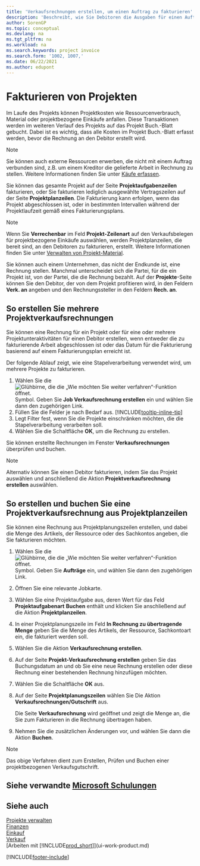 ```yaml
---
title: 'Verkaufsrechnungen erstellen, um einen Auftrag zu fakturieren'
description: 'Beschreibt, wie Sie Debitoren die Ausgaben für einen Auftrag in Rechnung stellen können, wenn ein Projekt fortschreitet und sich die Kosten summieren.'
author: SorenGP
ms.topic: conceptual
ms.devlang: na
ms.tgt_pltfrm: na
ms.workload: na
ms.search.keywords: project invoice
ms.search.form: '1002, 1007,'
ms.date: 06/22/2021
ms.author: edupont
---
```

# <a name="invoice-jobs"></a><a name="invoice-jobs"></a>Fakturieren von Projekten

Im Laufe des Projekts können Projektkosten wie Ressourcenverbrauch, Material oder projektbezogene Einkäufe anfallen. Diese Transaktionen werden im weiteren Verlauf des Projekts auf das Projekt Buch.-Blatt gebucht. Dabei ist es wichtig, dass alle Kosten im Projekt Buch.-Blatt erfasst werden, bevor die Rechnung an den Debitor erstellt wird.

> [!NOTE]
> Sie können auch externe Ressourcen erwerben, die nicht mit einem Auftrag verbunden sind, z.B. um einem Kreditor die gelieferte Arbeit in Rechnung zu stellen. Weitere Informationen finden Sie unter [Käufe erfassen](purchasing-how-record-purchases.md).

Sie können das gesamte Projekt auf der Seite **Projektaufgabenzeilen** fakturieren, oder Sie fakturieren lediglich ausgewählte Vertragszeilen auf der Seite **Projektplanzeilen**. Die Fakturierung kann erfolgen, wenn das Projekt abgeschlossen ist, oder in bestimmten Intervallen während der Projektlaufzeit gemäß eines Fakturierungsplans.

> [!NOTE]  
> Wenn Sie **Verrechenbar** im Feld **Projekt-Zeilenart** auf den Verkaufsbelegen für projektbezogene Einkäufe auswählen, werden Projektplanzeilen, die bereit sind, an den Debitoren zu fakturieren, erstellt. Weitere Informationen finden Sie unter [Verwalten von Projekt-Material](projects-how-manage-project-supplies.md).

Sie können auch einem Unternehmen, das nicht der Endkunde ist, eine Rechnung stellen. Manchmal unterscheidet sich die Partei, für die ein Projekt ist, von der Partei, die die Rechnung bezahlt. Auf der **Projekte**-Seite können Sie den Debitor, der von dem Projekt profitieren wird, in den Feldern **Verk. an** angeben und den Rechnungssteller in den Feldern **Rech. an**. 

## <a name="to-create-multiple-job-sales-invoices"></a><a name="to-create-multiple-job-sales-invoices"></a>So erstellen Sie mehrere Projektverkaufsrechnungen

Sie können eine Rechnung für ein Projekt oder für eine oder mehrere Projektunteraktivitäten für einen Debitor erstellen, wenn entweder die zu fakturierende Arbeit abgeschlossen ist oder das Datum für die Fakturierung basierend auf einem Fakturierungsplan erreicht ist.

Der folgende Ablauf zeigt, wie eine Stapelverarbeitung verwendet wird, um mehrere Projekte zu fakturieren.  

1. Wählen Sie die ![Glühbirne, die die „Wie möchten Sie weiter verfahren“-Funktion öffnet.](media/ui-search/search_small.png "Wie möchten Sie weiter verfahren?") Symbol. Geben Sie **Job Verkaufsrechnung erstellen** ein und wählen Sie dann den zugehörigen Link.  
2. Füllen Sie die Felder je nach Bedarf aus. [!INCLUDE[tooltip-inline-tip](includes/tooltip-inline-tip_md.md)]
3. Legt Filter fest, wenn Sie die Projekte einschränken möchten, die die Stapelverarbeitung verarbeiten soll.
4. Wählen Sie die Schaltfläche **OK**, um die Rechnung zu erstellen.  

Sie können erstellte Rechnungen im Fenster **Verkaufsrechnungen** überprüfen und buchen.

> [!NOTE]
> Alternativ können Sie einen Debitor fakturieren, indem Sie das Projekt auswählen und anschließend die Aktion **Projektverkaufsrechnung erstellen** auswählen. 

## <a name="to-create-and-post-job-sales-invoice-from-job-planning-lines"></a><a name="to-create-and-post-job-sales-invoice-from-job-planning-lines"></a>So erstellen und buchen Sie eine Projektverkaufsrechnung aus Projektplanzeilen

Sie können eine Rechnung aus Projektplanungszeilen erstellen, und dabei die Menge des Artikels, der Ressource oder des Sachkontos angeben, die Sie fakturieren möchten.

1. Wählen Sie die ![Glühbirne, die die „Wie möchten Sie weiter verfahren“-Funktion öffnet.](media/ui-search/search_small.png "Sagen Sie mir, was Sie tun möchten") Symbol. Geben Sie **Aufträge** ein, und wählen Sie dann den zugehörigen Link.
2. Öffnen Sie eine relevante Jobkarte.
3. Wählen Sie eine Projektaufgabe aus, deren Wert für das Feld **Projektaufgabenart** **Buchen** enthält und klicken Sie anschließend auf die Aktion **Projektplanzeilen**.  
4. In einer Projektplanungszeile im Feld **In Rechnung zu übertragende Menge** geben Sie die Menge des Artikels, der Ressource, Sachkontoart ein, die fakturiert werden soll.  
5. Wählen Sie die Aktion **Verkaufsrechnung erstellen**.
6. Auf der Seite **Projekt-Verkaufsrechnung erstellen** geben Sie das Buchungsdatum an und ob Sie eine neue Rechnung erstellen oder diese Rechnung einer bestehenden Rechnung hinzufügen möchten.
7. Wählen Sie die Schaltfläche **OK** aus.  
8. Auf der Seite **Projektplanungszeilen** wählen Sie Die Aktion **Verkaufsrechnungen/Gutschrift** aus.

    Die Seite **Verkaufsrechnung** wird geöffnet und zeigt die Menge an, die Sie zum Fakturieren in die Rechnung übertragen haben.
9. Nehmen Sie die zusätzlichen Änderungen vor, und wählen Sie dann die Aktion **Buchen**.

> [!NOTE]  
>   Das obige Verfahren dient zum Erstellen, Prüfen und Buchen einer projektbezogenen Verkaufsgutschrift.

## <a name="see-related-microsoft-training"></a><a name="see-related-microsoft-training"></a>Siehe verwandte [Microsoft Schulungen](/training/paths/post-job-usage-sales/)

## <a name="see-also"></a><a name="see-also"></a>Siehe auch

[Projekte verwalten](projects-manage-projects.md)  
[Finanzen](finance.md)  
[Einkauf](purchasing-manage-purchasing.md)  
[Verkauf](sales-manage-sales.md)  
[Arbeiten mit [!INCLUDE[prod_short](includes/prod_short.md)]](ui-work-product.md)  


[!INCLUDE[footer-include](includes/footer-banner.md)]
